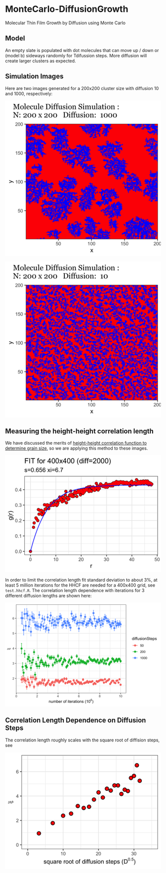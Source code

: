 # MonteCarlo-DiffusionGrowth
 Molecular Thin Film Growth by Diffusion using Monte Carlo

## Model

An empty slate is populated with dot molecules that can move up / down or (model b) sideways randomly for Tdifussion steps. More diffusion will create larger clusters as expected. 

## Simulation Images

Here are two images generated for a 200x200 cluster size with diffusion 10 and 1000, respectively:

![200x200 with high diffusion](images/MolDiff-Side-200x200-D1000.png)

![200x200 with low diffusion](images/MolDiff-Side-200x200-D10.png)

## Measuring the height-height correlation length

We have discussed the merits of [height-height correlation function to determine grain size](https://iopscience.iop.org/article/10.1088/1742-6596/417/1/012069/pdf), so we are applying this method to these images.

![Correlation Length Fit](images/MolDiff-Side-400x400-D2000-CorrLen.png)

In order to limit the correlation length fit standard deviation to about 3%, at least 5 million iterations for the HHCF are needed for a 400x400 grid, see `test.hhcf.R`. The correlation length dependence with iterations for 3 different diffusion lengths are shown here:

![Correlation length versus number of iterations](images/test.hhcf-400x400-HHCF1000.png)

## Correlation Length Dependence on Diffusion Steps

The correlation length roughly scales with the square root of diffision steps, see

![Correlation Length vs. Diffusion Steps](images/GrainSize-100x100-HHCF1000.png)

